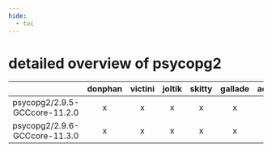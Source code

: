 ```yaml
---
hide:
  - toc
---
```


detailed overview of psycopg2
=============================

| |donphan|victini|joltik|skitty|gallade|accelgor|swalot|doduo|
| :---: | :---: | :---: | :---: | :---: | :---: | :---: | :---: | :---: |
|psycopg2/2.9.5-GCCcore-11.2.0|x|x|x|x|x|x|x|x|
|psycopg2/2.9.6-GCCcore-11.3.0|x|x|x|x|x|x|x|x|

